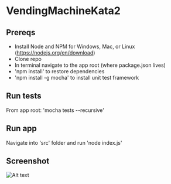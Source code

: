 # VendingMachineKata2

Prereqs
-------

- Install Node and NPM for Windows, Mac, or Linux (https://nodejs.org/en/download)
- Clone repo
- In terminal navigate to the app root (where package.json lives)
- 'npm install' to restore dependencies
- 'npm install -g mocha' to install unit test framework


Run tests
---------

From app root: 'mocha tests --recursive'


Run app
-------

Navigate into 'src' folder and run 'node index.js'


Screenshot
----------

![Alt text](http://www.evanvaughan.com/wp-content/uploads/2017/03/Screenshot-from-2017-03-01-14-17-40-1024x576.png "screenshot")
